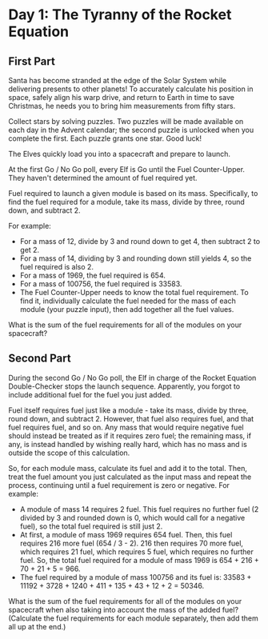 # Day 1: The Tyranny of the Rocket Equation

## First Part

Santa has become stranded at the edge of the Solar System while delivering
presents to other planets! To accurately calculate his position in space,
safely align his warp drive, and return to Earth in time to save Christmas, he
needs you to bring him measurements from fifty stars.

Collect stars by solving puzzles. Two puzzles will be made available on each
day in the Advent calendar; the second puzzle is unlocked when you complete the
first. Each puzzle grants one star. Good luck!

The Elves quickly load you into a spacecraft and prepare to launch.

At the first Go / No Go poll, every Elf is Go until the Fuel Counter-Upper.
They haven't determined the amount of fuel required yet.

Fuel required to launch a given module is based on its mass. Specifically, to
find the fuel required for a module, take its mass, divide by three, round
down, and subtract 2.

For example:

- For a mass of 12, divide by 3 and round down to get 4, then subtract 2 to get
  2.
- For a mass of 14, dividing by 3 and rounding down still yields 4, so the fuel
  required is also 2.
- For a mass of 1969, the fuel required is 654.
- For a mass of 100756, the fuel required is 33583.
- The Fuel Counter-Upper needs to know the total fuel requirement. To find it,
  individually calculate the fuel needed for the mass of each module (your
  puzzle input), then add together all the fuel values.

What is the sum of the fuel requirements for all of the modules on your
spacecraft?

## Second Part

During the second Go / No Go poll, the Elf in charge of the Rocket Equation
Double-Checker stops the launch sequence. Apparently, you forgot to include
additional fuel for the fuel you just added.

Fuel itself requires fuel just like a module - take its mass, divide by three,
round down, and subtract 2. However, that fuel also requires fuel, and that
fuel requires fuel, and so on. Any mass that would require negative fuel should
instead be treated as if it requires zero fuel; the remaining mass, if any, is
instead handled by wishing really hard, which has no mass and is outside the
scope of this calculation.

So, for each module mass, calculate its fuel and add it to the total. Then,
treat the fuel amount you just calculated as the input mass and repeat the
process, continuing until a fuel requirement is zero or negative. For example:

- A module of mass 14 requires 2 fuel. This fuel requires no further fuel (2
  divided by 3 and rounded down is 0, which would call for a negative fuel), so
  the total fuel required is still just 2.
- At first, a module of mass 1969 requires 654 fuel. Then, this fuel requires
  216 more fuel (654 / 3 - 2). 216 then requires 70 more fuel, which requires
  21 fuel, which requires 5 fuel, which requires no further fuel. So, the total
  fuel required for a module of mass 1969 is 654 + 216 + 70 + 21 + 5 = 966.
- The fuel required by a module of mass 100756 and its fuel is: 33583 + 11192 +
  3728 + 1240 + 411 + 135 + 43 + 12 + 2 = 50346.

What is the sum of the fuel requirements for all of the modules on your
spacecraft when also taking into account the mass of the added fuel? (Calculate
the fuel requirements for each module separately, then add them all up at the
end.)

